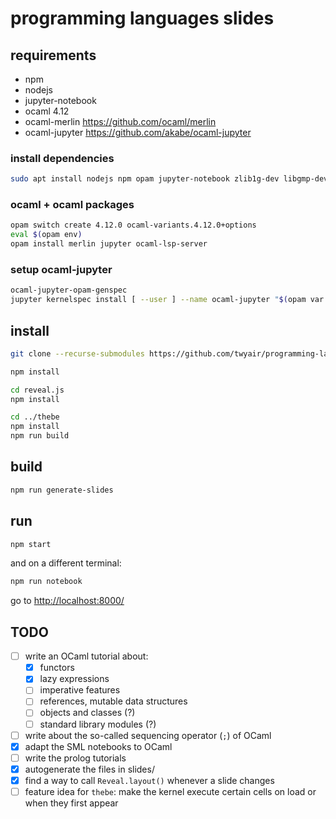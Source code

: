 # programming languages slides

## requirements

- npm
- nodejs
- jupyter-notebook
- ocaml 4.12
- ocaml-merlin <https://github.com/ocaml/merlin>
- ocaml-jupyter <https://github.com/akabe/ocaml-jupyter>

### install dependencies

```bash
sudo apt install nodejs npm opam jupyter-notebook zlib1g-dev libgmp-dev libzmq5-dev git
```

### ocaml + ocaml packages

```bash
opam switch create 4.12.0 ocaml-variants.4.12.0+options
eval $(opam env)
opam install merlin jupyter ocaml-lsp-server 
```

### setup ocaml-jupyter

```bash
ocaml-jupyter-opam-genspec
jupyter kernelspec install [ --user ] --name ocaml-jupyter "$(opam var share)/jupyter"
```

## install

```bash
git clone --recurse-submodules https://github.com/twyair/programming-languages-slides

npm install

cd reveal.js
npm install

cd ../thebe
npm install
npm run build
```

## build

```bash
npm run generate-slides
```

## run

```bash
npm start
```

and on a different terminal:

```bash
npm run notebook
```

go to <http://localhost:8000/>

## TODO

- [ ] write an OCaml tutorial about:
  - [X] functors
  - [X] lazy expressions
  - [ ] imperative features
  - [ ] references, mutable data structures
  - [ ] objects and classes (?)
  - [ ] standard library modules (?)
- [ ] write about the so-called sequencing operator (`;`) of OCaml
- [X] adapt the SML notebooks to OCaml
- [ ] write the prolog tutorials
- [X] autogenerate the files in slides/
- [X] find a way to call `Reveal.layout()` whenever a slide changes
- [ ] feature idea for `thebe`: make the kernel execute certain cells on load or when they first appear
